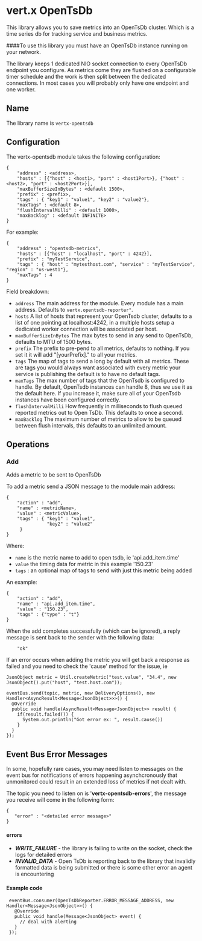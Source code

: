 # vert.x OpenTsDb

This library allows you to save metrics into an OpenTsDb cluster. Which is a time series db for tracking service and business metrics.

####To use this library you must have an OpenTsDb instance running on your network.

The library keeps 1 dedicated NIO socket connection to every OpenTsDb endpoint you configure. As metrics come they are flushed on a configurable timer schedule and the work is then split between the dedicated connections. In most cases you will probably only have one endpoint and one worker. 

## Name

The library name is `vertx-opentsdb`

## Configuration

The vertx-opentsdb module takes the following configuration:

    {
        "address" : <address>,
        "hosts" : [{"host" : <host1>, "port" : <host1Port>}, {"host" : <host2>, "port" : <host2Port>}],
        "maxBufferSizeInBytes" : <default 1500>,
        "prefix" : <prefix>,
        "tags" : { "key1" : "value1", "key2" : "value2"},
        "maxTags" : <default 8>,
        "flushIntervalMilli" : <default 1000>,
        "maxBacklog" : <default INFINITE>
    }

For example:

    {
        "address" : "opentsdb-metrics",
        "hosts" : [{"host" : "localhost", "port" : 4242}],
        "prefix" : "myTestService",
        "tags" : { "host" : "mytesthost.com", "service" : "myTestService", "region" : "us-west1"},
        "maxTags" : 4
    }

Field breakdown:

* `address` The main address for the module. Every module has a main address. Defaults to `vertx.opentsdb-reporter"`.
* `hosts` A list of hosts that represent your OpenTsdb cluster, defaults to a list of one pointing at localhost:4242, in a multiple hosts setup a dedicated worker connection will be associated per host.
* `maxBufferSizeInBytes` The max bytes to send in any send to OpenTsDb, defaults to MTU of 1500 bytes.
* `prefix` The prefix to pre-pend to all metrics, defaults to nothing. If you set it it will add "[yourPrefix]." to all your metrics.
* `tags` The map of tags to send a long by default with all metrics. These are tags you would always want associated with every metric your service is publishing the default is to have no default tags.
* `maxTags` The max number of tags that the OpenTsdb is configured to handle.  By default, OpenTsdb instances can handle 8, thus we use it as the default here.  If you increase it, make sure all of your OpenTsdb instances have been configured correctly.
* `flushIntervalMilli` How frequently in milliseconds to flush queued reported metrics out to Open TsDb. This defaults to once a second.
* `maxBacklog` The maximum number of metrics to allow to be queued between flush intervals, this defaults to an unlimited amount. 

## Operations

### Add

Adds a metric to be sent to OpenTsDb

To add a metric send a JSON message to the module main address:

    {
        "action" : "add",
        "name" : <metricName>,
        "value" : <metricValue>,
        "tags" : { "key1" : "value1", 
                   "key2" : "value2" 
         }
    }
    
Where: 

* `name` is the metric name to add to open tsdb, ie 'api.add_item.time'
* `value` the timing data for metric in this example '150.23'
* `tags` : an optional map of tags to send with just this metric being added

An example:

    {
        "action" : "add",
        "name" : "api.add_item.time",
        "value" : "150.23",
        "tags" : {"type" : "t"}
    }
    
When the add completes successfully (which can be ignored), a reply message is sent back to the sender with the following data:
    
        "ok"    
    
If an error occurs when adding the metric you will get back a response as failed and you need to check the 'cause' method for the issue, ie

    JsonObject metric = Util.createMetric("test.value", "34.4", new JsonObject().put("host", "test.host.com"));
             
    eventBus.send(topic, metric, new DeliveryOptions(), new Handler<AsyncResult<Message<JsonObject>>>() {
      @Override
      public void handle(AsyncResult<Message<JsonObject>> result) {
        if(result.failed()) {
          System.out.println("Got error ex: ", result.cause())
        }
      }
    });

## Event Bus Error Messages

In some, hopefully rare cases, you may need listen to messages on the event bus for notifications of errors happening asynchcronously that unmonitored could result in an extended loss of metrics if not dealt with.

The topic you need to listen on is '**vertx-opentsdb-errors**', the message you receive will come in the following form:

    {
       "error" : "<detailed error message>"
    }
    
#### errors

* ***WRITE_FAILURE*** - the library is failing to write on the socket, check the logs for detailed errors
* ***INVALID_DATA*** - Open TsDb is reporting back to the library that invalidly formatted data is being submitted or there is some other error an agent is encountering    

#### Example code 

     eventBus.consumer(OpenTsDbReporter.ERROR_MESSAGE_ADDRESS, new Handler<Message<JsonObject>>() {
       @Override
       public void handle(Message<JsonObject> event) {
         // deal with alerting
       }
     });